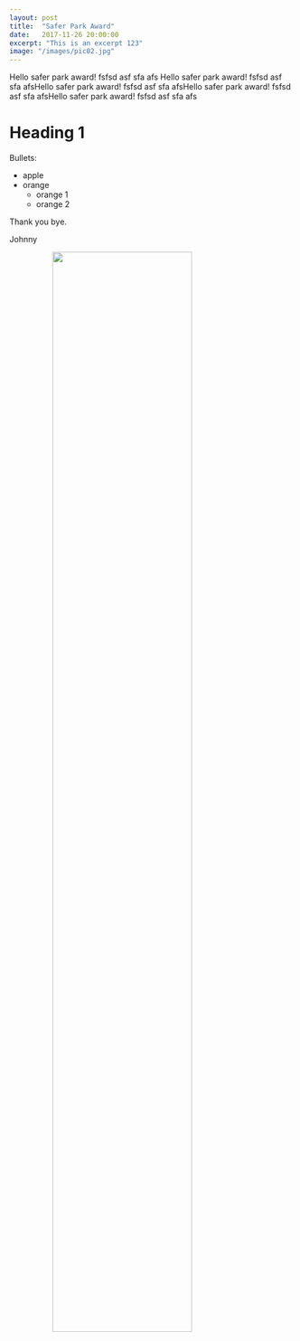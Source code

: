 ```yaml
---
layout: post
title:  "Safer Park Award"
date:   2017-11-26 20:00:00
excerpt: "This is an excerpt 123"
image: "/images/pic02.jpg"
---
```


Hello safer park award! fsfsd asf sfa afs Hello safer park award! fsfsd asf sfa afsHello safer park award! fsfsd asf sfa afsHello safer park award! fsfsd asf sfa afsHello safer park award! fsfsd asf sfa afs

# Heading 1

Bullets:

- apple
- orange
  - orange 1
  - orange 2
  
  
Thank you bye.

Johnny

<img src="{{page.image | prepend:site.baseurl }}" alt="" style="display: block; width: 70%; margin: auto" />
